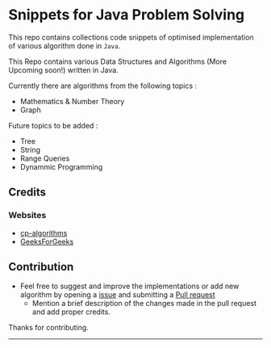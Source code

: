 # Snippets for Java Problem Solving

This repo contains collections code snippets of optimised implementation of various algorithm done in `Java`.

This Repo contains various Data Structures and Algorithms (More Upcoming soon!) written in Java.

Currently there are algorithms from the following topics :
- Mathematics & Number Theory
- Graph

Future topics to be added :
- Tree 
- String
- Range Queries
- Dynammic Programming

## Credits
### Websites 
- [cp-algorithms](https://cp-algorithms.com/)
- [GeeksForGeeks](https://www.geeksforgeeks.org/)


## Contribution
- Feel free to suggest and improve the implementations or add new algorithm by opening a [issue](https://github.com/Cyber-Machine/Java-Snippets/issues) and submitting a [Pull request](https://github.com/Cyber-Machine/Java-Snippets/pulls)
    -   Mention a brief description of the changes made in the pull request and add proper credits.


Thanks for contributing.


-----------